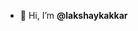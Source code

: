- 👋 Hi, I’m **@lakshaykakkar**
<!-- - ⚡ I’m currently pursuing **MS(Research)** in **Department of Computer Science and Engineering** at **IIT Delhi** >!--
- ✨ I work at **Airports Authority of India** as an _Assistant Manager IT_.
- 👀 I have a keen interest on **Diffusion Models** and its applications
- 📫 You can reach out to me via: _lakshay4k@gmail.com_, _lakshay@cse.iitd.ac.in_, or over linkedin via _https://www.linkedin.com/in/lakshay7k_
<!--
- 😄 Pronouns: ...
- ⚡ Fun fact: ...
>!--
<!---
lakshaykakkar/lakshaykakkar is a ✨ special ✨ repository because its `README.md` (this file) appears on your GitHub profile.
You can click the Preview link to take a look at your changes.
--->
